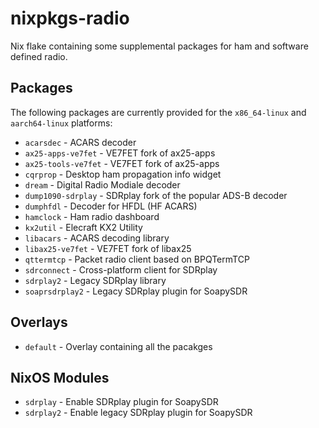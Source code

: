 # nixpkgs-radio

Nix flake containing some supplemental packages for ham and software defined radio.

## Packages

The following packages are currently provided for the `x86_64-linux` and `aarch64-linux` platforms:

- `acarsdec` - ACARS decoder
- `ax25-apps-ve7fet` - VE7FET fork of ax25-apps
- `ax25-tools-ve7fet` - VE7FET fork of ax25-apps
- `cqrprop` - Desktop ham propagation info widget
- `dream` - Digital Radio Modiale decoder
- `dump1090-sdrplay` - SDRplay fork of the popular ADS-B decoder
- `dumphfdl` - Decoder for HFDL (HF ACARS)
- `hamclock` - Ham radio dashboard
- `kx2util` - Elecraft KX2 Utility
- `libacars` - ACARS decoding library
- `libax25-ve7fet` - VE7FET fork of libax25
- `qttermtcp` - Packet radio client based on BPQTermTCP
- `sdrconnect` - Cross-platform client for SDRplay 
- `sdrplay2` - Legacy SDRplay library
- `soaprsdrplay2` - Legacy SDRplay plugin for SoapySDR

## Overlays

- `default` - Overlay containing all the pacakges

## NixOS Modules

- `sdrplay` - Enable SDRplay plugin for SoapySDR
- `sdrplay2` - Enable legacy SDRplay plugin for SoapySDR
